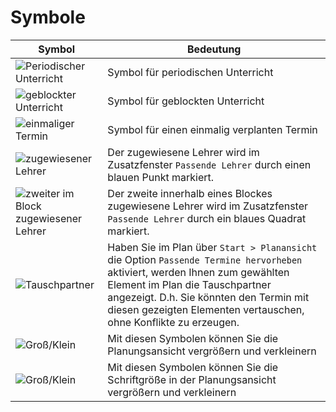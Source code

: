 # Symbole

Symbol | Bedeutung
----|----
![Periodischer Unterricht](/assets/images/allgemein/symbol1.png)| Symbol für periodischen Unterricht
![geblockter Unterricht](/assets/images/allgemein/symbol2.png)| Symbol für geblockten Unterricht
![einmaliger Termin](/assets/images/allgemein/symbol3.png)| Symbol für einen einmalig verplanten Termin
![zugewiesener Lehrer](/assets/images/allgemein/symbol4.png)| Der zugewiesene Lehrer wird im Zusatzfenster `Passende Lehrer` durch einen blauen Punkt markiert.
![zweiter im Block zugewiesener Lehrer](/assets/images/allgemein/symbol5.png) | Der zweite innerhalb eines Blockes zugewiesene Lehrer wird im Zusatzfenster `Passende Lehrer` durch ein blaues Quadrat markiert.
![Tauschpartner](/assets/images/allgemein/symbol6.png)| Haben Sie im Plan über `Start > Planansicht` die Option `Passende Termine hervorheben` aktiviert, werden Ihnen zum gewählten Element im Plan die Tauschpartner angezeigt. D.h. Sie könnten den Termin mit diesen gezeigten Elementen vertauschen, ohne Konflikte zu erzeugen.
![Groß/Klein](/assets/images/allgemein/symbol7.png)| Mit diesen Symbolen können Sie die Planungsansicht vergrößern und verkleinern
![Groß/Klein](/assets/images/allgemein/symbol8.png)| Mit diesen Symbolen können Sie die Schriftgröße in der Planungsansicht vergrößern und verkleinern
